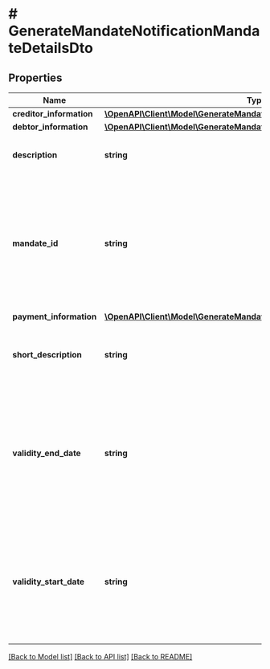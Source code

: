 # # GenerateMandateNotificationMandateDetailsDto

## Properties

Name | Type | Description | Notes
------------ | ------------- | ------------- | -------------
**creditor_information** | [**\OpenAPI\Client\Model\GenerateMandateNotificationCreditorInformationDto**](GenerateMandateNotificationCreditorInformationDto.md) |  | [optional]
**debtor_information** | [**\OpenAPI\Client\Model\GenerateMandateNotificationDebtorInformationDto**](GenerateMandateNotificationDebtorInformationDto.md) |  |
**description** | **string** | Reason for the mandate setup as narrative text. | [optional]
**mandate_id** | **string** | Identifier of the mandate affected by action expressed as Unique identifier (UUID) version 1 format without the 4 hyphen separators. |
**payment_information** | [**\OpenAPI\Client\Model\GenerateMandateNotificationPaymentInformationDto**](GenerateMandateNotificationPaymentInformationDto.md) |  |
**short_description** | **string** | Short description of the reason for mandate setup as narrative text. | [optional]
**validity_end_date** | **string** | End date of the validity of the mandate expressed in YYYY-MM-DD format.. If specified, the mandate is valid until 23:59:59.999 Australia Sydney time on this date. | [optional]
**validity_start_date** | **string** | Start date of the validity of the mandate expressed in YYYY-MM-DD format.. The mandate is valid as of 00:00:00.000 Australia Sydney time on this date. |

[[Back to Model list]](../../README.md#models) [[Back to API list]](../../README.md#endpoints) [[Back to README]](../../README.md)
